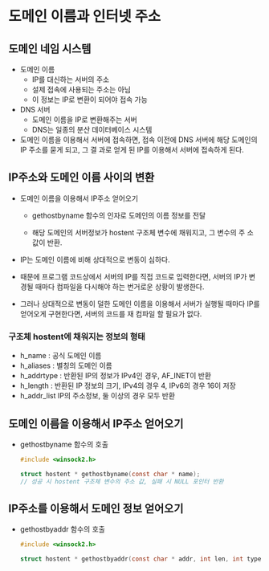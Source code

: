 # 도메인 이름과 인터넷 주소



## 도메인 네임 시스템

* 도메인 이름
  * IP를 대신하는 서버의 주소
  * 설제 접속에 사용되는 주소는 아님
  * 이 정보는 IP로 변환이 되어야 접속 가능
* DNS 서버
  * 도메인 이름을 IP로 변환해주는 서버
  * DNS는 일종의 분산 데이터베이스 시스템
* 도메인 이름을 이용해서 서버에 접속하면, 접속 이전에 DNS 서버에 해당 도메인의 IP 주소를 묻게 되고, 그 결 과로 얻게 된 IP를 이용해서 서버에 접속하게 된다. 



## IP주소와 도메인 이름 사이의 변환

* 도메인 이름을 이용해서 IP주소 얻어오기

  * gethostbyname 함수의 인자로 도메인의 이름 정보를 전달

  * 해당 도메인의 서버정보가 hostent 구조체 변수에 채워지고, 그 변수의 주 소 값이 반환.

    

* IP는 도메인 이름에 비해 상대적으로 변동이 심하다.

* 때문에 프로그램 코드상에서 서버의 IP를 직접 코드로 입력한다면, 서버의 IP가 변경될 때마다 컴파일을 다시해야 하는 번거로운 상황이 발생한다.

* 그러나 상대적으로 변동이 덜한 도메인 이름을 이용해서 서버가 실행될 때마다 IP를 얻어오게 구현한다면, 서버의 코드를 재 컴파일 할 필요가 없다.



### 구조체 hostent에 채워지는 정보의 형태

* h_name :  공식 도메인 이름
* h_aliases : 별칭의 도메인 이름
* h_addrtype : 반환된 IP의 정보가 IPv4인 경우, AF_INET이 반환
* h_length : 반환된 IP 정보의 크기, IPv4의 경우 4, IPv6의 경우 16이 저장
* h_addr_list IP의 주소정보, 둘 이상의 경우 모두 반환



## 도메인 이름을 이용해서 IP주소 얻어오기

* gethostbyname 함수의 호출

  ```c
  #include <winsock2.h>
  
  struct hostent * gethostbyname(const char * name);
  // 성공 시 hostent 구조체 변수의 주소 값, 실패 시 NULL 포인터 반환
  ```




## IP주소를 이용해서 도메인 정보 얻어오기

* gethostbyaddr 함수의 호출

  ```c
  #include <winsock2.h>
  
  struct hostent * gethostbyaddr(const char * addr, int len, int type)
  ```

  